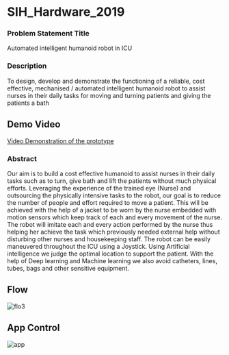 # SIH_Hardware_2019

### Problem Statement Title
Automated intelligent humanoid robot in ICU

### Description
To design, develop and demonstrate the functioning of a reliable, cost effective, mechanised / automated intelligent humanoid robot to assist nurses in their daily tasks for moving and turning patients and giving the patients a bath

## Demo Video
[Video Demonstration of the prototype](https://youtu.be/-Me__cioKmk)

### Abstract 
Our aim is to build a cost effective humanoid to assist nurses in their daily tasks such as to turn, give bath and lift the patients without much physical efforts. Leveraging the experience of the trained eye (Nurse) and outsourcing the physically intensive tasks to the robot, our goal is to reduce the number of people and effort required to move a patient. 
This will be achieved with the help of a jacket to be worn by the nurse embedded with motion sensors which keep track of each and every movement of the nurse. The robot will imitate each and every action performed by the nurse thus helping her achieve the task which previously needed external help without disturbing other nurses and housekeeping staff.
The robot can be easily maneuvered throughout the ICU using a Joystick.
Using Artificial intelligence we judge the optimal location to support the patient. With the help of Deep learning and Machine learning we also avoid catheters, lines, tubes, bags and other sensitive equipment.

## Flow
![flo3](https://user-images.githubusercontent.com/37478445/79191341-f49c1600-7e43-11ea-80be-dc08ae2cb8f1.jpeg)

## App Control
![app](https://user-images.githubusercontent.com/37478445/79191364-febe1480-7e43-11ea-9d05-144293c0e021.jpeg)


